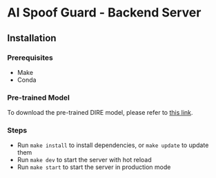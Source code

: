 # AI Spoof Guard - Backend Server

## Installation

### Prerequisites

- Make
- Conda

### Pre-trained Model

To download the pre-trained DIRE model, please refer to [this link](https://github.com/ZhendongWang6/DIRE).

### Steps

- Run `make install` to install dependencies, or `make update` to update them
- Run `make dev` to start the server with hot reload
- Run `make start` to start the server in production mode
